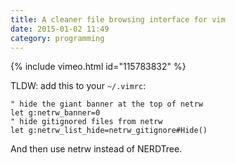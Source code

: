```yaml
---
title: A cleaner file browsing interface for vim
date: 2015-01-02 11:49
category: programming
---
```


{% include vimeo.html id="115783832" %}

TLDW: add this to your `~/.vimrc`:

```vim
" hide the giant banner at the top of netrw
let g:netrw_banner=0
" hide gitignored files from netrw
let g:netrw_list_hide=netrw_gitignore#Hide()
```

And then use netrw instead of NERDTree.

